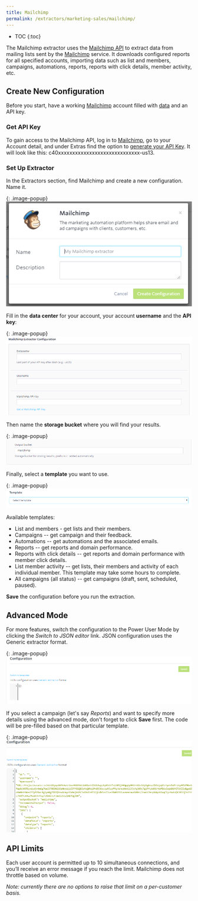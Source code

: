 ```yaml
---
title: Mailchimp
permalink: /extractors/marketing-sales/mailchimp/
---
```


* TOC
{:toc}

The Mailchimp extractor uses the [Mailchimp API](http://developer.mailchimp.com/documentation/mailchimp/) to extract data from 
mailing lists sent by the [Mailchimp](https://www.mailchimp.com/) service. It downloads configured reports for all specified accounts, 
importing data such as list and members, campaigns, automations, reports, reports with click details, member activity, etc.

## Create New Configuration

Before you start, have a working [Mailchimp](https://login.mailchimp.com/signup/) account filled with [data](https://us13.admin.mailchimp.com/campaigns/) 
and an API key.  

### Get API Key
To gain access to the Mailchimp API, log in to [Mailchimp](https://www.mailchimp.com/), go to your Account detail, and under Extras find the option to [generate your API Key](http://kb.mailchimp.com/integrations/api-integrations/about-api-keys#Find-or-Generate-Your-API-Key). 
It will look like this: c40xxxxxxxxxxxxxxxxxxxxxxxxxxxxx-us13.

### Set Up Extractor
In the Extractors section, find Mailchimp and create a new configuration. Name it.

{: .image-popup}
![Mailchimp New Configuration](/extractors/marketing-sales/mailchimp/01-new-configuration.png)

Fill in the **data center** for your account, your account **username** and the **API key**:

{: .image-popup}
![Mailchimp API Key](/extractors/marketing-sales/mailchimp/02-api-key.png)

Then name the **storage bucket** where you will find your results.

{: .image-popup}
![Mailchimp Output Bucket](/extractors/marketing-sales/mailchimp/03-output-bucket.png)

Finally, select a **template** you want to use. 

{: .image-popup}
![Mailchimp Templates](/extractors/marketing-sales/mailchimp/04-templates.png)

Available templates:

- List and members - get lists and their members.
- Campaigns -- get campaign and their feedback.
- Automations -- get automations and the associated emails.
- Reports -- get reports and domain performance.
- Reports with click details -- get reports and domain performance with member click details.
- List member activity -- get lists, their members and activity of each individual member. This template may take some hours to complete.
- All campaigns (all status) -- get campaigns (draft, sent, scheduled, paused).

**Save** the configuration before you run the extraction.

## Advanced Mode

For more features, switch the configuration to the Power User Mode by clicking the *Switch to JSON editor* link. 
JSON configuration uses the Generic extractor format.

{: .image-popup}
![Mailchimp Advanced Mode](/extractors/marketing-sales/mailchimp/05-advanced-mode.png)

If you select a campaign (let's say *Reports*) and want to specify more details using the advanced mode, don't forget to click 
**Save** first. The code will be pre-filled based on that particular template.

{: .image-popup}
![Mailchimp Advanced Mode pre-filled](/extractors/marketing-sales/mailchimp/06-prefilled-JSON.png)

## API Limits
Each user account is permitted up to 10 simultaneous connections, and you’ll receive an error message if you reach the limit. 
Mailchimp does not throttle based on volume. 

*Note: currently there are no options to raise that limit on a per-customer basis.*

